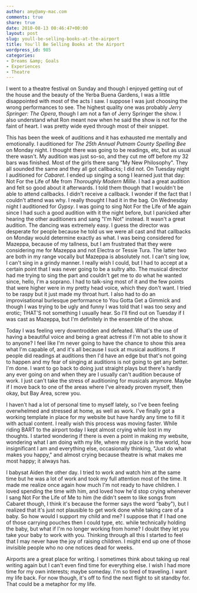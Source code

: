 ```yaml
---
author: amy@amy-mac.com
comments: true
share: true
date: 2010-08-13 00:46:47+00:00
layout: post
slug: youll-be-selling-books-at-the-airport
title: You'll Be Selling Books at the Airport
wordpress_id: 985
categories:
- Dreams &amp; Goals
- Experiences
- Theatre
---
```


I went to a theatre festival on Sunday and though I enjoyed getting out of the house and the beauty of the Yerba Buena Gardens, I was a little disappointed with most of the acts I saw. I suppose I was just choosing the wrong performances to see. The highest quality one was probably _Jerry Springer: The Opera_, though I am not a fan of Jerry Springer the show. I also understand what Ron meant now when he said the show is not for the faint of heart. I was pretty wide eyed through most of their snippet.

This has been the week of auditions and it has exhausted me mentally and emotionally. I auditioned for _The 25th Annual Putnam County Spelling Bee_ on Monday night. I thought there was going to be readings, etc, but as usual there wasn't. My audition was just so-so, and they cut me off before my 32 bars was finished. Most of the girls there sang "My New Philosophy". They all sounded the same and they all got callbacks; I did not. On Tuesday night I auditioned for _Cabaret_. I ended up singing a song I learned just that day: Not For the Life of Me from _Thoroughly Modern Millie_. I had a great audition and felt so good about it afterwards. I told them though that I wouldn't be able to attend callbacks. I didn't receive a callback. I wonder if the fact that I couldn't attend was why. I really thought I had it in the bag. On Wednesday night I auditioned for _Gypsy_. I was going to sing Not For the Life of Me again since I had such a good audition with it the night before, but I panicked after hearing the other auditioners and sang "I'm Not" instead. It wasn't a great audition. The dancing was extremely easy. I guess the director was desperate for people because he told us we were all cast and that callbacks on Monday would determine exactly as what. I was being considered for Mazeppa, because of my tallness, but I am frustrated that they were considering me for Mazeppa and not Electra or Tessie Tura. The latter two are both in my range vocally but Mazeppa is absolutely not. I can't sing low, I can't sing in a grindy manner. I really wish I could, but I had to accept at a certain point that I was never going to be a sultry alto. The musical director had me trying to sing the part and couldn't get me to do what he wanted since, hello, I'm a soprano. I had to talk-sing most of it and the few points that were higher were in my pretty head voice, which they don't want. I tried to be raspy but it just made my throat hurt. I also had to do an improvisational burlesque performance to You Gotta Get a Gimmick and though I was trying to be ugly and funny I was told that I was too sexy and erotic; THAT'S not something I usually hear. So I'll find out on Tuesday if I was cast as Mazeppa, but I'm definitely in the ensemble of the show.

Today I was feeling very downtrodden and defeated. What's the use of having a beautiful voice and being a great actress if I'm not able to show it to anyone? I feel like I'm never going to have the chance to show this area what I'm capable of, and it's all because I suck at musical auditions. If people did readings at auditions then I'd have an edge but that's not going to happen and my fear of singing at auditions is not going to get any better. I'm done. I want to go back to doing just straight plays but there's hardly any ever going on and when they are I usually can't audition because of work. I just can't take the stress of auditioning for musicals anymore. Maybe if I move back to one of the areas where I've already proven myself, then okay, but Bay Area, screw you.

I haven't had a lot of personal time to myself lately, so I've been feeling overwhelmed and stressed at home, as well as work. I've finally got a working template in place for my website but have hardly any time to fill it with actual content. I really wish this process was moving faster. While riding BART to the airport today I kept almost crying while lost in my thoughts. I started wondering if there is even a point in making my website, wondering what I am doing with my life, where my place is in the world, how insignificant I am and everything else, occasionally thinking, "Just do what makes you happy," and almost crying because theatre is what makes me most happy; it always has.

I babysat Aiden the other day. I tried to work and watch him at the same time but he was a lot of work and took my full attention most of the time. It made me realize once again how much I'm not ready to have children. I loved spending the time with him, and loved how he'd stop crying whenever I sang Not For the Life of Me to him (he didn't seem to like songs from Cabaret though, I think it's because the former says the word "baby"), but I realized that it's just not plausible to get work done while taking care of a baby. So how would I support my child and me? I suppose that if I had one of those carrying pouches then I could type, etc. while technically holding the baby, but what if I'm no longer working from home? I doubt they let you take your baby to work with you. Thinking through all this I started to feel that I may never have the joy of raising children. I might end up one of those invisible people who no one notices dead for weeks.

Airports are a great place for writing. I sometimes think about taking up real writing again but I can't even find time for everything else. I wish I had more time for my own interests; maybe someday. I'm so tired of traveling. I want my life back. For now though, it's off to find the next flight to sit standby for. That could be a metaphor for my life.
